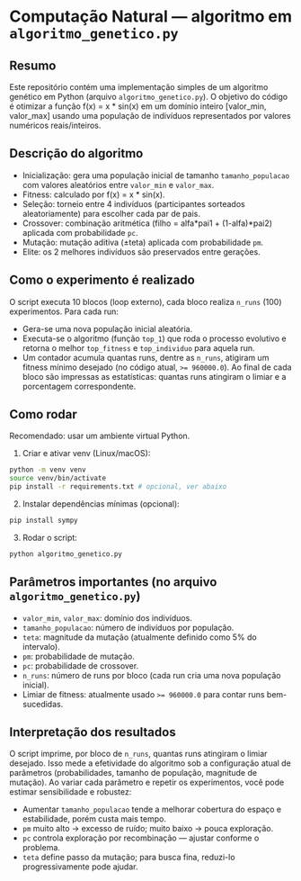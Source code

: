 # Computação Natural — algoritmo em `algoritmo_genetico.py`

Resumo
------
Este repositório contém uma implementação simples de um algoritmo genético em Python (arquivo `algoritmo_genetico.py`). O objetivo do código é otimizar a função f(x) = x * sin(x) em um domínio inteiro [valor_min, valor_max] usando uma população de indivíduos representados por valores numéricos reais/inteiros.

Descrição do algoritmo
----------------------
- Inicialização: gera uma população inicial de tamanho `tamanho_populacao` com valores aleatórios entre `valor_min` e `valor_max`.
- Fitness: calculado por f(x) = x * sin(x).
- Seleção: torneio entre 4 indivíduos (participantes sorteados aleatoriamente) para escolher cada par de pais.
- Crossover: combinação aritmética (filho = alfa*pai1 + (1-alfa)*pai2) aplicada com probabilidade `pc`.
- Mutação: mutação aditiva (±teta) aplicada com probabilidade `pm`.
- Elite: os 2 melhores indivíduos são preservados entre gerações.

Como o experimento é realizado
------------------------------
O script executa 10 blocos (loop externo), cada bloco realiza `n_runs` (100) experimentos. Para cada run:
- Gera-se uma nova população inicial aleatória.
- Executa-se o algoritmo (função `top_1`) que roda o processo evolutivo e retorna o melhor `top_fitness` e `top_individuo` para aquela run.
- Um contador acumula quantas runs, dentre as `n_runs`, atigiram um fitness mínimo desejado (no código atual, `>= 960000.0`).
Ao final de cada bloco são impressas as estatísticas: quantas runs atingiram o limiar e a porcentagem correspondente.

Como rodar
----------
Recomendado: usar um ambiente virtual Python.

1. Criar e ativar venv (Linux/macOS):

```bash
python -m venv venv
source venv/bin/activate
pip install -r requirements.txt # opcional, ver abaixo
```

2. Instalar dependências mínimas (opcional):

```bash
pip install sympy
```

3. Rodar o script:

```bash
python algoritmo_genetico.py
```

Parâmetros importantes (no arquivo `algoritmo_genetico.py`)
----------------------------------------------
- `valor_min`, `valor_max`: domínio dos indivíduos.
- `tamanho_populacao`: número de indivíduos por população.
- `teta`: magnitude da mutação (atualmente definido como 5% do intervalo).
- `pm`: probabilidade de mutação.
- `pc`: probabilidade de crossover.
- `n_runs`: número de runs por bloco (cada run cria uma nova população inicial).
- Limiar de fitness: atualmente usado `>= 960000.0` para contar runs bem-sucedidas.

Interpretação dos resultados
---------------------------
O script imprime, por bloco de `n_runs`, quantas runs atingiram o limiar desejado. Isso mede a efetividade do algoritmo sob a configuração atual de parâmetros (probabilidades, tamanho de população, magnitude de mutação). Ao variar cada parâmetro e repetir os experimentos, você pode estimar sensibilidade e robustez:

- Aumentar `tamanho_populacao` tende a melhorar cobertura do espaço e estabilidade, porém custa mais tempo.
- `pm` muito alto -> excesso de ruído; muito baixo -> pouca exploração.
- `pc` controla exploração por recombinação — ajustar conforme o problema.
- `teta` define passo da mutação; para busca fina, reduzi-lo progressivamente pode ajudar.


